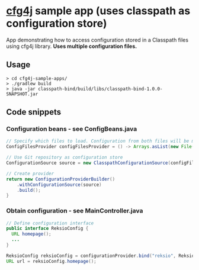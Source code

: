 # [cfg4j](http://cfg4j.org) sample app (uses **classpath** as configuration store)
App demonstrating how to access configuration stored in a Classpath files using cfg4j library. **Uses multiple configuration files.**

## Usage
```
> cd cfg4j-sample-apps/
> ./gradlew build
> java -jar classpath-bind/build/libs/classpath-bind-1.0.0-SNAPSHOT.jar
```

## Code snippets

### Configuration beans - see ConfigBeans.java
```java
// Specify which files to load. Configuration from both files will be merged.
ConfigFilesProvider configFilesProvider = () -> Arrays.asList(new File("application.properties"), new File("otherConfig.properties"));

// Use Git repository as configuration store
ConfigurationSource source = new ClasspathConfigurationSource(configFilesProvider);

// Create provider
return new ConfigurationProviderBuilder()
    .withConfigurationSource(source)
    .build();
}
```

### Obtain configuration - see MainController.java
```java
// Define configuration interface 
public interface ReksioConfig {
  URL homepage();
  ...
}

ReksioConfig reksioConfig = configurationProvider.bind("reksio", ReksioConfig.class);
URL url = reksioConfig.homepage();
```